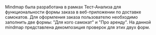 Mindmap была разработана в рамках Тест-Анализа для функциональности формы заказа в веб-приложении по доставке самокатов. 
Для оформления заказа пользователю необходимо заполнить две формы: "Для кого самокат" и "Про аренду". На данной mindmap представлена декомпозиция проверок для этих двух форм.
